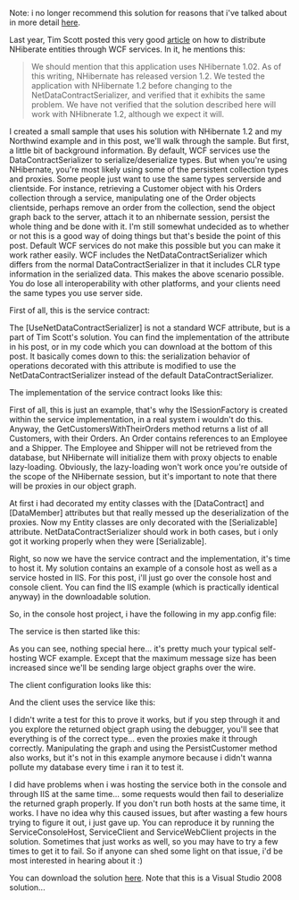 Note: i no longer recommend this solution for reasons that i've talked about in more detail [here](http://davybrion.com/blog/2010/05/why-you-shouldnt-expose-your-entities-through-your-services/).

Last year, Tim Scott posted this very good [article](http://lunaverse.wordpress.com/2007/05/09/remoting-using-wcf-and-nhibernate/) on how to distribute NHiberate entities through WCF services. In it, he mentions this:

> We should mention that this application uses NHibernate 1.02. As of this writing, NHibernate has released version 1.2. We tested the application with NHibernate 1.2 before changing to the NetDataContractSerializer, and verified that it exhibits the same problem. We have not verified that the solution described here will work with NHibnerate 1.2, although we expect it will.

I created a small sample that uses his solution with NHibernate 1.2 and my Northwind example and in this post, we'll walk through the sample.  But first, a little bit of background information.  By default, WCF services use the DataContractSerializer to serialize/deserialize types. But when you're using NHibernate, you're most likely using some of the persistent collection types and proxies. Some people just want to use the same types serverside and clientside. For instance, retrieving a Customer object with his Orders collection through a service, manipulating one of the Order objects clientside, perhaps remove an order from the collection, send the object graph back to the server, attach it to an nhibernate session, persist the whole thing and be done with it. I'm still somewhat undecided as to whether or not this is a good way of doing things but that's beside the point of this post. Default WCF services do not make this possible but you can make it work rather easily.  WCF includes the NetDataContractSerializer which differs from the normal DataContractSerializer in that it includes CLR type information in the serialized data. This makes the above scenario possible.  You do lose all interoperability with other platforms, and your clients need the same types you use server side.

First of all, this is the service contract:

<script src="https://gist.github.com/3611636.js?file=s1.cs"></script>

The [UseNetDataContractSerializer] is not a standard WCF attribute, but is a part of Tim Scott's solution. You can find the implementation of the attribute in his post, or in my code which you can download at the bottom of this post. It basically comes down to this: the serialization behavior of operations decorated with this attribute is modified to use the NetDataContractSerializer instead of the default DataContractSerializer.

The implementation of the service contract looks like this:

<script src="https://gist.github.com/3611636.js?file=s2.cs"></script>

First of all, this is just an example, that's why the ISessionFactory is created within the service implementation, in a real system i wouldn't do this.  Anyway, the GetCustomersWithTheirOrders method returns a list of all Customers, with their Orders.  An Order contains references to an Employee and a Shipper.  The Employee and Shipper will not be retrieved from the database, but NHibernate will initialize them with proxy objects to enable lazy-loading.  Obviously, the lazy-loading won't work once you're outside of the scope of the NHibernate session, but it's important to note that there will be proxies in our object graph.

At first i had decorated my entity classes with the [DataContract] and [DataMember] attributes but that really messed up the deserialization of the proxies. Now my Entity classes are only decorated with the [Serializable] attribute. NetDataContractSerializer should work in both cases, but i only got it working properly when they were [Serializable].

Right, so now we have the service contract and the implementation, it's time to host it. My solution contains an example of a console host as well as a service hosted in IIS. For this post, i'll just go over the console host and console client. You can find the IIS example (which is practically identical anyway) in the downloadable solution.

So, in the console host project, i have the following in my app.config file:

<script src="https://gist.github.com/3611636.js?file=s3.xml"></script>

The service is then started like this:

<script src="https://gist.github.com/3611636.js?file=s4.cs"></script>

As you can see, nothing special here... it's pretty much your typical self-hosting WCF example.  Except that the maximum message size has been increased since we'll be sending large object graphs over the wire.

The client configuration looks like this:

<script src="https://gist.github.com/3611636.js?file=s5.xml"></script>

And the client uses the service like this:

<script src="https://gist.github.com/3611636.js?file=s6.cs"></script>

I didn't write a test for this to prove it works, but if you step through it and you explore the returned object graph using the debugger, you'll see that everything is of the correct type... even the proxies make it through correctly. Manipulating the graph and using the PersistCustomer method also works, but it's not in this example anymore because i didn't wanna pollute my database every time i ran it to test it.

I did have problems when i was hosting the service both in the console and through IIS at the same time... some requests would then fail to deserialize the returned graph properly. If you don't run both hosts at the same time, it works.  I have no idea why this caused issues, but after wasting a few hours trying to figure it out, i just gave up.  You can reproduce it by running the ServiceConsoleHost, ServiceClient and ServiceWebClient projects in the solution.  Sometimes that just works as well, so you may have to try a few times to get it to fail. So if anyone can shed some light on that issue, i'd be most interested in hearing about it :)

You can download the solution <a href="http://davybrion.com/NHibernateAndWcfExample.zip">here</a>.  Note that this is a Visual Studio 2008 solution...
